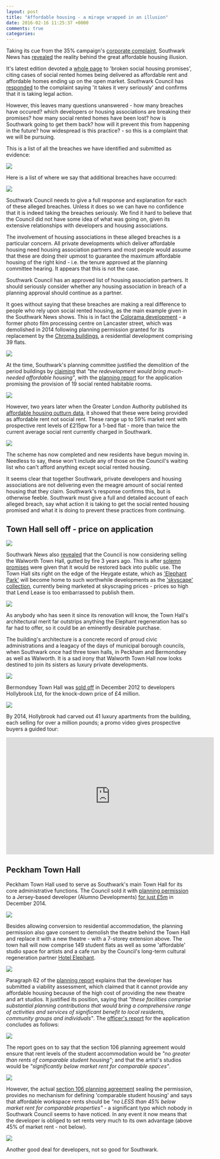 ```yaml
---
layout: post
title: "Affordable housing - a mirage wrapped in an illusion"
date: 2016-02-16 11:25:37 +0000
comments: true
categories: 
---
```


Taking its cue from the 35% campaign's [corporate complaint](http://crappistmartin.github.io/images/Corporate_Complaint_15_Dec_2015Final.pdf), Southwark News has [revealed](http://www.southwarknews.co.uk/news/southwark-council-takes-legal-advice-over-social-housing-promises/) the reality behind the great affordable housing illusion.

It's latest edition devoted a [whole page](http://crappistmartin.github.io/images/SN_affordablerent.pdf) to 'broken social housing promises', citing cases of social rented homes being delivered as affordable rent and affordable homes ending up on the open market. Southwark Council has [responded](http://crappistmartin.github.io/images/AHcomplaint_response.pdf) to the complaint saying 'it takes it very seriously' and confirms that it is taking legal action. 

However, this leaves many questions unanswered - how many breaches have occured? which developers or housing associations are breaking their promises? how many social rented homes have been lost? how is Southwark going to get them back? how will it prevent this from happening in the future? how widespread is this practice? - so this is a complaint that we will be pursuing. 

This is a list of all the breaches we have identified and submitted as evidence:

![](http://35percent.org/images/breachlist1.png)

Here is a list of where we say that additional breaches have occurred:

![](http://35percent.org/images/breachlist2.png)

Southwark Council needs to give a full response and explanation for each of these alleged breaches. Unless it does so we can have no confidence that it is indeed taking the breaches seriously. We find it hard to believe that the Council did not have some idea of what was going on, given its extensive relationships with developers and housing associations. 

The involvement of housing associations in these alleged breaches is a particular concern. All private developments which deliver affordable housing need housing association partners and most people would assume that these are doing their upmost to guarantee the maximum affordable housing of the right kind - i.e. the tenure approved at the planning committee hearing. It appears that this is not the case.

Southwark Council has an approved list of housing association partners. It should seriously consider whether any housing association in breach of a planning approval should continue as a partner.

It goes without saying that these breaches are making a real difference to people who rely upon social rented housing, as the main example given in the Southwark News shows. This is in fact the [Colorama development](http://35percent.org/colorama/) - a former photo film processing centre on Lancaster street, which was demolished in 2014 following planning permission granted for its replacement by the [Chroma buildings](http://www.fabrica.co.uk/The-Chroma-Buildings), a residential development comprising 39 flats.

![](http://crappistmartin.github.io/images/colorama_chroma.jpg)

At the time, Southwark's planning committee justified the demolition of the period buildings by [claiming](http://www.london-se1.co.uk/news/view/6437) that _"the redevelopment would bring much-needed affordable housing"_, with the [planning report](http://planbuild.southwark.gov.uk/documents/?GetDocument=%7b%7b%7b!Zz6kQSuw9WcG1eGU1VRSAg%3d%3d!%7d%7d%7d) for the application promising the provision of 19 social rented habitable rooms.  

![](http://crappistmartin.github.io/images/colorama_or.png) 

However, two years later when the Greater London Authority published its [affordable housing outturn data](http://data.london.gov.uk/dataset/gla-affordable-housing-programme-outturn/resource/0c87e5dc-f1e9-4edf-b246-bef6b40a9ba3), it showed that these were being provided as affordable rent not social rent. These range up to 59% market rent with prospective rent levels of £215pw for a 1-bed flat - more than twice the current average social rent currently charged in Southwark.

![](http://crappistmartin.github.io/images/coloramagladata.png)

The scheme has now completed and new residents have begun moving in. Needless to say, these won't include any of those on the Council's waiting list who can't afford anything except social rented housing. 

It seems clear that together Southwark, private developers and housing associations are not delivering even the meagre amount of social rented housing that they claim. Southwark's response confirms this, but is otherwise feeble. Southwark must give a full and detailed account of each alleged breach, say what action it is taking to get the social rented housing promised and what it is doing to prevent these practices from continuing. 

## Town Hall sell off - price on application
![](http://www.london-se1.co.uk/news/imageuploads/1364655642_91.125.225.38.jpg)


Southwark News also [revealed](http://www.southwarknews.co.uk/news/fire-ravaged-walworth-town-hall-may-never-be-restored-to-its-former-glory/) that the Council is now considering selling the Walworth Town Hall, gutted by fire 3 years ago. This is after [solemn promises](http://www.southwark.gov.uk/news/article/1307/southwark_council_commits_to_restoring_the_walworth_town_hall) were given that it would be restored back into public use. The Town Hall sits right on the edge of the Heygate estate, which as ['Elephant Park'](http://elephantpark.co.uk/) will become home to such worthwhile developments as the ['skyscape' collection](http://www.elephantpark.co.uk/prices-and-availability/skyscape-collection), currently being marketed at skyscraping prices - prices so high that Lend Lease is too embarrassed to publish them.

![](http://crappistmartin.github.io/images/skyscape.jpg)

As anybody who has seen it since its renovation will know, the Town Hall's architectural merit far outstrips anything the Elephant regeneration has so far had to offer, so it could be an eminently desirable purchase. 

The building's architecture is a concrete record of proud civic administrations and a leagacy of the days of municipal borough councils, when Southwark once had three town halls, in Peckham and Bermondsey as well as Walworth.  It is a sad irony that Walworth Town Hall now looks destined to join its sisters as luxury private developments. 

![](https://media.onthemarket.com/properties/2337629/img_0_2_ls.jpg) 

Bermondsey Town Hall was [sold off](http://crappistmartin.github.io/images/LR_bermondseytownhall.pdf) in December 2012 to developers Hollybrook Ltd, for the knock-down price of £4 million. 

![](http://crappistmartin.github.io/images/LR_bermondseytownhall.png) 

By 2014, Hollybrook had carved out 41 luxury apartments from the building, each selling for over a million pounds; a promo video gives prospective buyers a guided tour:

<iframe width="560" height="315" src="https://www.youtube.com/embed/CKo8KxiJSdI" frameborder="0" allowfullscreen></iframe>

## Peckham Town Hall
Peckham Town Hall used to serve as Southwark's main Town Hall for its core administrative functions. The Council sold it with [planning permission](http://moderngov.southwark.gov.uk/documents/s42948/Item%201%20and%202%20report.pdf) to a Jersey-based developer (Alumno Developments) [for just £5m](/images/LR_PeckhamTownHall.pdf) in December 2014. 

![](http://crappistmartin.github.io/images/PeckhamTownHall.jpg)

Besides allowing conversion to residential accommodation, the planning permission also gave consent to demolish the theatre behind the Town Hall and replace it with a new theatre - with a 7-storey extension above. The town hall will now comprise 149 student flats as well as some 'affordable' studio space for artists and a cafe run by the Council's long-term cultural regeneration partner [Hotel Elephant](http://www.hotelelephant.co.uk/).

![](http://crappistmartin.github.io/images/peckhamtownhall.png)

Paragraph 62 of the [planning report](http://moderngov.southwark.gov.uk/documents/s42948/Item%201%20and%202%20report.pdf) explains that the developer has submitted a viability assessment, which claimed that it cannot provide any affordable housing because of the high cost of providing the new theatre and art studios. It justified its position, saying that _"these facilities comprise substantial planning contributions that would bring a comprehensive range of activities and services of significant benefit to local residents, community groups and individuals"_. The [officer's report](http://moderngov.southwark.gov.uk/documents/s42948/Item%201%20and%202%20report.pdf) for the application concludes as follows:

![](http://crappistmartin.github.io/images/peckhamthor.png)

The report goes on to say that the section 106 planning agreement would ensure that rent levels of the student accommodation would be _"no greater than rents of comparable student housing"_; and that the artist's studios would be _"significantly below market rent for comparable spaces"_. 

![](http://crappistmartin.github.io/images/peckhams106.png)

However, the actual [section 106 planning agreement](http://planbuild.southwark.gov.uk/documents/?GetDocument=%7b%7b%7b!J5SYrLl4r0iPhpzIBB3Xiw%3d%3d!%7d%7d%7d) sealing the permission, provides no mechanism for defining 'comparable student housing' and says that affordable workspace rents should be _"no LESS than 45% below market rent for comparable properties"_ - a significant typo which nobody in Southwark Council seems to have noticed. In any event it now means that the developer is obliged to set rents very much to its own advantage (above 45% of market rent - not below).

![](http://35percent.org/images/southwarktownhalls106.png)

Another good deal for developers, not so good for Southwark.
